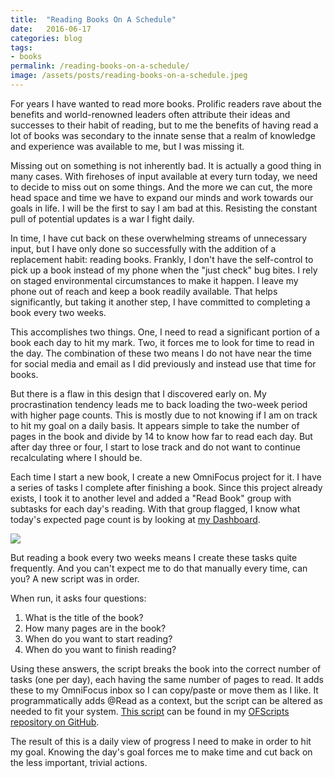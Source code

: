 ```yaml
---
title:  "Reading Books On A Schedule"
date:   2016-06-17
categories: blog
tags:
- books
permalink: /reading-books-on-a-schedule/
image: /assets/posts/reading-books-on-a-schedule.jpeg
---
```

For years I have wanted to read more books. Prolific readers rave about the benefits and world-renowned leaders often attribute their ideas and successes to their habit of reading, but to me the benefits of having read a lot of books  was secondary to the innate sense that a realm of knowledge and experience was available to me, but I was missing it.
<!--more-->

Missing out on something is not inherently bad. It is actually a good thing in many cases. With firehoses of input available at every turn today, we need to decide to miss out on some things. And the more we can cut, the more head space and time we have to expand our minds and work towards our goals in life. I will be the first to say I am bad at this. Resisting the constant pull of potential updates is a war I fight daily.

In time, I have cut back on these overwhelming streams of unnecessary input, but I have only done so successfully with the addition of a replacement habit: reading books. Frankly, I don't have the self-control to pick up a book instead of my phone when the "just check" bug bites. I rely on staged environmental circumstances to make it happen. I leave my phone out of reach and keep a book readily available. That helps significantly, but taking it another step, I have committed to completing a book every two weeks.

This accomplishes two things. One, I need to read a significant portion of a book each day to hit my mark. Two, it forces me to look for time to read in the day. The combination of these two means I do not have near the time for social media and email as I did previously and instead use that time for books.

But there is a flaw in this design that I discovered early on. My procrastination tendency leads me to back loading the two-week period with higher page counts. This is mostly due to not knowing if I am on track to hit my goal on a daily basis. It appears simple to take the number of pages in the book and divide by 14 to know how far to read each day. But after day three or four, I start to lose track and do not want to continue recalculating where I should be.

Each time I start a new book, I create a new OmniFocus project for it. I have a series of tasks I complete after finishing a book. Since this project already exists, I took it to another level and added a "Read Book" group with subtasks for each day's reading. With that group flagged, I know what today's expected page count is by looking at [my Dashboard](http://joebuhlig.com/the-omnifocus-dashboard/).

<img class="center-image post-image-medium" src="http://joebuhlig.com/assets/posts_extra/reading-books-on-a-schedule/read-book-group.png" />

But reading a book every two weeks means I create these tasks quite frequently. And you can't expect me to do that manually every time, can you? A new script was in order.

When run, it asks four questions:

1. What is the title of the book?
2. How many pages are in the book?
3. When do you want to start reading?
4. When do you want to finish reading?

Using these answers, the script breaks the book into the correct number of tasks (one per day), each having the same number of pages to read. It adds these to my OmniFocus inbox so I can copy/paste or move them as I like. It programmatically adds @Read as a context, but the script can be altered as needed to fit your system. [This script](https://github.com/joebuhlig/OFScripts/tree/master/Read%20Book%20Tasks) can be found in my [OFScripts repository on GitHub](https://github.com/joebuhlig/OFScripts).

The result of this is a daily view of progress I need to make in order to hit my goal. Knowing the day's goal forces me to make time and cut back on the less important, trivial actions.